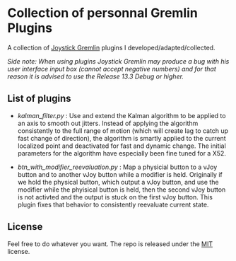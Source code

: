 # Collection of personnal Gremlin Plugins
A collection of [Joystick Gremlin](https://github.com/WhiteMagic/JoystickGremlin) plugins I developed/adapted/collected.

_Side note: When using plugins Joystick Gremlin may produce a bug with his user interface input box (cannot accept negative numbers) and for that reason it is advised to use the Release 13.3 Debug or higher._

## List of plugins
* _kalman_filter.py_ : 
  Use and extend the Kalman algorithm to be applied to an axis to smooth out jitters. Instead of applying the algorithm consistently to the full range of motion (which will create lag to catch up fast change of direction), the algorithm is smartly applied to the current localized point and deactivated for fast and dynamic change. The initial parameters for the algorithm have especially been fine tuned for a X52.

* _btn_with_modifier_reevaluation.py_ : 
  Map a physicial button to a vJoy button and to another vJoy button while a modifier is held. Originally if we hold the physical button, which output a vJoy button, and use the modifier while the phyisical button is held, then the second vJoy button is not activted and the output is stuck on the first vJoy button. This plugin fixes that behavior to consistently reevaluate current state.

## License
Feel free to do whatever you want. The repo is released under the [MIT](./LICENSE.md) license.
